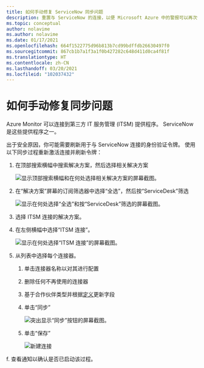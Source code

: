 ```yaml
---
title: 如何手动修复 ServiceNow 同步问题
description: 重置与 ServiceNow 的连接，以便 Microsoft Azure 中的警报可以再次调用 ServiceNow
ms.topic: conceptual
author: nolavime
ms.author: nolavime
ms.date: 01/17/2021
ms.openlocfilehash: 664f1522775d96b813b7cd99bdffdb26630497f0
ms.sourcegitcommit: 867cb1b7a1f3a1f0b427282c648d411d0ca4f81f
ms.translationtype: HT
ms.contentlocale: zh-CN
ms.lasthandoff: 03/20/2021
ms.locfileid: "102037432"
---
```

# <a name="how-to-manually-fix-sync-problems"></a>如何手动修复同步问题

Azure Monitor 可以连接到第三方 IT 服务管理 (ITSM) 提供程序。 ServiceNow 是这些提供程序之一。

出于安全原因，你可能需要刷新用于与 ServiceNow 连接的身份验证令牌。
使用以下同步过程重新激活连接并刷新令牌：

1. 在顶部搜索横幅中搜索解决方案，然后选择相关解决方案

    ![显示顶部搜索横幅和在何处选择相关解决方案的屏幕截图。](media/itsmc-resync-servicenow/solution-search-8-bit.png)

1. 在“解决方案”屏幕的订阅筛选器中选择“全选”，然后按“ServiceDesk”筛选

    ![显示在何处选择“全选”和按“ServiceDesk”筛选的屏幕截图。](media/itsmc-resync-servicenow/solutions-list-8-bit.png)

1. 选择 ITSM 连接的解决方案。
1. 在左侧横幅中选择“ITSM 连接”。

    ![显示在何处选择“ITSM 连接”的屏幕截图。](media/itsmc-resync-servicenow/itsm-connector-8-bit.png)

1. 从列表中选择每个连接器。 
    1. 单击连接器名称以对其进行配置
    1. 删除任何不再使用的连接器

    1. 基于合作伙伴类型并根据[定义](./itsmc-connections.md)更新字段

    1. 单击“同步”

       ![突出显示“同步”按钮的屏幕截图。](media/itsmc-resync-servicenow/resync-8-bit-2.png)

    1. 单击“保存”

        ![新建连接](media/itsmc-resync-servicenow/save-8-bit.png)

f.    查看通知以确认是否已启动该过程。
